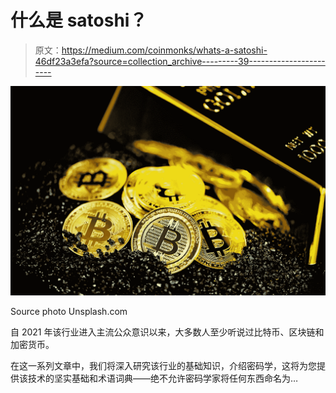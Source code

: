# 什么是 satoshi？

> 原文：<https://medium.com/coinmonks/whats-a-satoshi-46df23a3efa?source=collection_archive---------39----------------------->

![](img/d9f2f7291904df0bb08349a01c394370.png)

Source photo Unsplash.com

自 2021 年该行业进入主流公众意识以来，大多数人至少听说过比特币、区块链和加密货币。

在这一系列文章中，我们将深入研究该行业的基础知识，介绍密码学，这将为您提供该技术的坚实基础和术语词典——绝不允许密码学家将任何东西命名为…